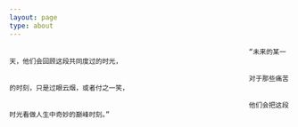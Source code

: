```yaml
---
layout: page
type: about
---
```


                                                                “未来的某一天，他们会回顾这段共同度过的时光，
                                                                
                                                                对于那些痛苦的时刻，只是过眼云烟，或者付之一笑，
                                                                
                                                                他们会把这段时光看做人生中奇妙的巅峰时刻。”
